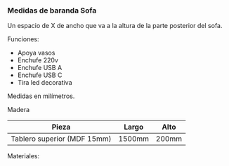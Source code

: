 ### Medidas de baranda Sofa

Un espacio de X de ancho que va a la altura de la parte posterior del sofa. 

Funciones:

- Apoya vasos
- Enchufe 220v
- Enchufe USB A
- Enchufe USB C
- Tira led decorativa

Medidas en milímetros. 

Madera 

| Pieza | Largo | Alto |
|-------|-------|------|
| Tablero superior (MDF 15mm) | 1500mm | 200mm |


Materiales:
